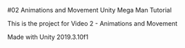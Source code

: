 #02 Animations and Movement
Unity Mega Man Tutorial

This is the project for Video 2 - Animations and Movement

Made with Unity 2019.3.10f1
